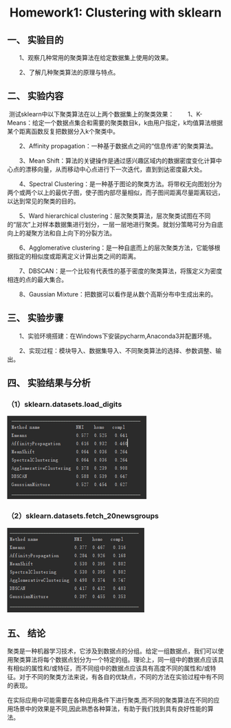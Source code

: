 ﻿#                                                                                                  <center>Homework1: Clustering with sklearn  </center>

## 一、    实验目的

  1、观察几种常用的聚类算法在给定数据集上使用的效果。

  2、了解几种聚类算法的原理与特点。

## 二、    实验内容

​        测试sklearn中以下聚类算法在以上两个数据集上的聚类效果：
  1、K-Means：给定一个数据点集合和需要的聚类数目k，k由用户指定，k均值算法根据某个距离函数反复把数据分入k个聚类中。 
  
  2、Affinity propagation：一种基于数据点之间的“信息传递”的聚类算法。 
  
  3、Mean Shift：算法的关键操作是通过感兴趣区域内的数据密度变化计算中心点的漂移向量，从而移动中心点进行下一次迭代，直到到达密度最大处。 
  
  4、Spectral Clustering：是一种基于图论的聚类方法。将带权无向图划分为两个或两个以上的最优子图，使子图内部尽量相似，而子图间距离尽量距离较远，以达到常见的聚类的目的。 
  
  5、Ward hierarchical clustering：层次聚类算法，层次聚类试图在不同的“层次”上对样本数据集进行划分，一层一层地进行聚类。就划分策略可分为自底向上的凝聚方法和自上向下的分裂方法。 
  
  6、Agglomerative clustering：是一种自底而上的层次聚类方法，它能够根据指定的相似度或距离定义计算出类之间的距离。
  
  7、DBSCAN：是一个比较有代表性的基于密度的聚类算法，将簇定义为密度相连的点的最大集合。 
  
  8、Gaussian Mixture：把数据可以看作是从数个高斯分布中生成出来的。

## 三、    实验步骤

  1、实验环境搭建：在Windows下安装pycharm,Anaconda3并配置环境。
  
  2、实现过程：模块导入、数据集导入、不同聚类算法的选择、参数调整、输出。

## 四、    实验结果与分析

### （1）sklearn.datasets.load_digits

![Graph1](./1.png)

### （2）sklearn.datasets.fetch_20newsgroups

![Graph2](./2.png)

## 五、    结论

​        聚类是一种机器学习技术，它涉及到数据点的分组。给定一组数据点，我们可以使用聚类算法将每个数据点划分为一个特定的组。理论上，同一组中的数据点应该具有相似的属性和/或特征，而不同组中的数据点应该具有高度不同的属性和/或特征。对于不同的聚类方法来说，有各自的优缺点，不同的方法在实验过程中有不同的表现。

​        在实际应用中可能需要在各种应用条件下进行聚类,而不同的聚类算法在不同的应用场景中的效果是不同,因此熟悉各种算法，有助于我们找到具有良好性能的算法。


